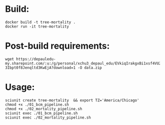 # Build:
    docker build -t tree-mortality .
    docker run -it tree-mortality

# Post-build requirements:
    wget https://depauledu-my.sharepoint.com/:u:/g/personal/xchu3_depaul_edu/EVkiqIrakgxBi1xsf4VU2EAB-3Ibpt0f8Jenqltd3KwEjA?download=1 -O data.zip


# Usage:
    sciunit create tree-mortality  && export TZ='America/Chicago'
    chmod +x ./01_bcm_pipeline.sh
    chmod +x ./02_mortality_pipeline.sh
    sciunit exec ./01_bcm_pipeline.sh
    sciunit exec ./02_mortality_pipeline.sh
